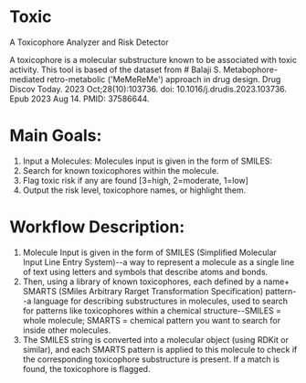 # Toxic
A Toxicophore Analyzer and Risk Detector 

A toxicophore is a molecular substructure known to be associated with toxic activity. This tool is based of the dataset from # Balaji S. Metabophore-mediated retro-metabolic ('MeMeReMe') approach in drug design. Drug Discov Today. 2023 Oct;28(10):103736. doi: 10.1016/j.drudis.2023.103736. Epub 2023 Aug 14. PMID: 37586644.

# Main Goals: 
1. Input a Molecules: Molecules input is given in the form of SMILES:
2. Search for known toxicophores within the molecule.
3. Flag toxic risk if any are found [3=high, 2=moderate, 1=low]
4. Output the risk level, toxicophore names, or highlight them.

# Workflow Description: 

1. Molecule Input is given in the form of SMILES (Simplified Molecular Input Line Entry System)--a way to represent a molecule as a single line of text using letters and symbols that describe atoms and bonds.
2. Then, using a library of known toxicophores, each defined by a name+ SMARTS (SMiles Arbitrary Rarget Transformation Specification) pattern--a language for describing substructures in molecules, used to search for patterns like toxicophores within a chemical structure--SMILES = whole molecule;  SMARTS = chemical pattern you want to search for inside other molecules.
3. The SMILES string is converted into a molecular object (using RDKit or similar), and each SMARTS pattern is applied to this molecule to check if the corresponding toxicophore substructure is present. If a match is found, the toxicophore is flagged.

